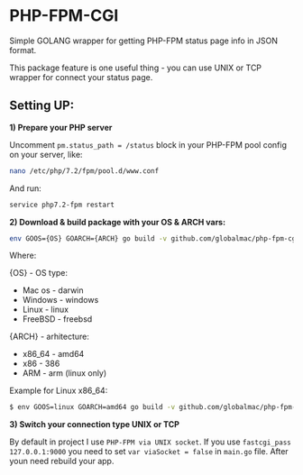 # PHP-FPM-CGI

Simple GOLANG wrapper for getting PHP-FPM status page info in JSON format.

This package feature is one useful thing - you can use UNIX or TCP wrapper for connect your status page.  

## Setting UP:

**1) Prepare your PHP server**

Uncomment `pm.status_path = /status` block in your PHP-FPM pool config on your server, like:

````Bash
nano /etc/php/7.2/fpm/pool.d/www.conf
````
And run:

````Bash
service php7.2-fpm restart
````

**2) Download & build package with your OS & ARCH vars:**

````Bash
env GOOS={OS} GOARCH={ARCH} go build -v github.com/globalmac/php-fpm-cgi
````
Where:

{OS} - OS type:

* Mac os - darwin
* Windows - windows
* Linux - linux
* FreeBSD - freebsd

{ARCH} - arhitecture:

* x86_64 - amd64
* x86 - 386
* ARM - arm  (linux only)

Example for Linux x86_64:

```Bash
$ env GOOS=linux GOARCH=amd64 go build -v github.com/globalmac/php-fpm-cgi
```

**3) Switch your connection type UNIX or TCP**

By default in project I use `PHP-FPM via UNIX socket`. If you use `fastcgi_pass 127.0.0.1:9000` you need to set `var viaSocket = false` in `main.go` file. After youn need rebuild your app.
